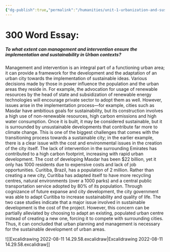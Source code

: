 ```yaml
---
{"dg-publish":true,"permalink":"/humanities/unit-1-urbanization-and-sustainability/class-notes-and-work/12-to-what-extent-can-management-08-08-2022/","dgHomeLink":true,"dgPassFrontmatter":false}
---
```


# 300 Word Essay:
##### __To what extent__ can management and intervention ensure the implementation and sustainability in Urban contexts?
Management and intervention is an integral part of a functioning urban area; it can provide a framework for the development and the adaptation of an urban city towards the implementation of sustainable ideas. Various decisions made by those in power influence the population and the urban areas they reside in. For example, the advocation for usage of renewable resources by the head of state and subsidization of renewable energy technologies will encourage private sector to adopt them as well.
However, issues arise in the implementation process—for example, cities such as Masdar have ambitious goals for sustainability, but its construction involves a high use of non-renewable resources, high carbon emissions and high water consumption. Once it is built, it may be considered sustainable, but it is surrounded by unsustainable developments that contribute far more to climate change. This is one of the biggest challenges that comes with the transitioning process towards a sustainable city; in the earlier example, there is a clear issue with the cost and environmental issues in the creation of the city itself. The lack of intervention in the surrounding Emirates has contributed to a high carbon footprint, increasing with rapid urban development. The cost of developing Masdar has been $22 billion, yet it only has 1000 residents due to expensive costs and lack of job opportunities.
Curitiba, Brazil, has a population of 2 million. Rather than creating a new city, Curitiba has adapted itself to have more recycling centres, natural environments (over a 1000 parks) and a central public transportation service adopted by 80% of its population. Through cognizance of future expanse and city development, the city government was able to adapt Curitiba to increase sustainability and quality of life. 
The two case studies indicate that a major issue involved in sustainable development is the cost of the project. However, this concern can be partially alleviated by choosing to adapt an existing, populated urban centre instead of creating a new one, forcing it to compete with surrounding cities. Thus, it can concluded that urban planning and management is necessary for the sustainable development of urban areas.

![[Excalidrawing 2022-08-11 14.29.58.excalidraw|Excalidrawing 2022-08-11 14.29.58.excalidraw]]